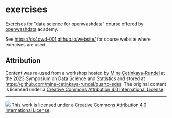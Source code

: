 # exercises

Exercises for "data science for openwashdata" course offered by [openwashdata](https://openwashdata.org/) academy.

See https://ds4owd-001.github.io/website/ for course website where exercises are used.

## Attribution

Content was re-used from a workshop hosted by [Mine Çetinkaya-Rundel](https://mine-cr.com/) at the 2023 Symposium on Data Science and Statistics and stored at <https://github.com/mine-cetinkaya-rundel/quarto-sdss>. The original content is licensed under a [Creative Commons Attribution 4.0 International License](https://creativecommons.org/licenses/by/4.0/).

--------------------------------------------------------------------------------

![](https://i.creativecommons.org/l/by/4.0/88x31.png) This work is licensed under a [Creative Commons Attribution 4.0 International License](https://creativecommons.org/licenses/by/4.0/).